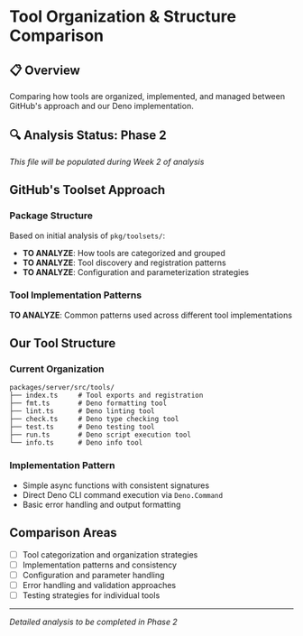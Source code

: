 # Tool Organization & Structure Comparison

## 📋 Overview

Comparing how tools are organized, implemented, and managed between GitHub's approach and our Deno implementation.

## 🔍 Analysis Status: Phase 2

_This file will be populated during Week 2 of analysis_

## GitHub's Toolset Approach

### Package Structure

Based on initial analysis of `pkg/toolsets/`:

- **TO ANALYZE**: How tools are categorized and grouped
- **TO ANALYZE**: Tool discovery and registration patterns
- **TO ANALYZE**: Configuration and parameterization strategies

### Tool Implementation Patterns

**TO ANALYZE**: Common patterns used across different tool implementations

## Our Tool Structure

### Current Organization

```
packages/server/src/tools/
├── index.ts     # Tool exports and registration
├── fmt.ts       # Deno formatting tool
├── lint.ts      # Deno linting tool
├── check.ts     # Deno type checking tool
├── test.ts      # Deno testing tool
├── run.ts       # Deno script execution tool
└── info.ts      # Deno info tool
```

### Implementation Pattern

- Simple async functions with consistent signatures
- Direct Deno CLI command execution via `Deno.Command`
- Basic error handling and output formatting

## Comparison Areas

- [ ] Tool categorization and organization strategies
- [ ] Implementation patterns and consistency
- [ ] Configuration and parameter handling
- [ ] Error handling and validation approaches
- [ ] Testing strategies for individual tools

---

_Detailed analysis to be completed in Phase 2_

